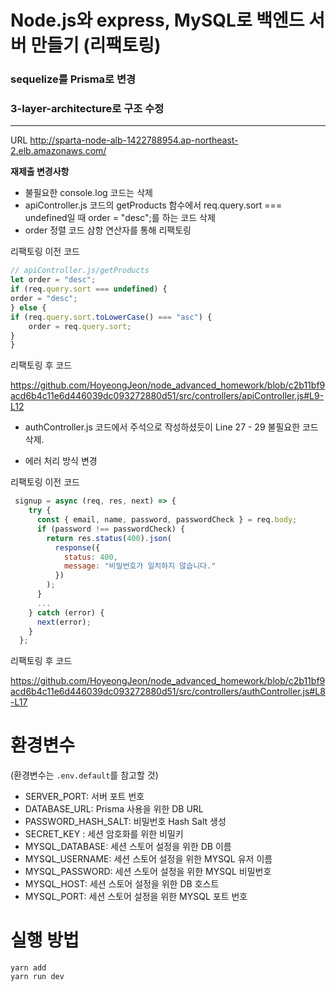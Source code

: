 # Node.js와 express, MySQL로 백엔드 서버 만들기 (리팩토링)

### sequelize를 Prisma로 변경

### 3-layer-architecture로 구조 수정

---
URL
http://sparta-node-alb-1422788954.ap-northeast-2.elb.amazonaws.com/

**재제출 변경사항**

- 불필요한 console.log 코드는 삭제
- apiController.js 코드의 getProducts 함수에서 req.query.sort === undefined일 때 order = "desc";를 하는 코드 삭제
- order 정렬 코드 삼항 연산자를 통해 리팩토링

리팩토링 이전 코드

```Javascript
// apiController.js/getProducts
let order = "desc";
if (req.query.sort === undefined) {
order = "desc";
} else {
if (req.query.sort.toLowerCase() === "asc") {
    order = req.query.sort;
}
}
```

리팩토링 후 코드

https://github.com/HoyeongJeon/node_advanced_homework/blob/c2b11bf9acd6b4c11e6d446039dc093272880d51/src/controllers/apiController.js#L9-L12

- authController.js 코드에서 주석으로 작성하셨듯이 Line 27 - 29 불필요한 코드 삭제.

- 에러 처리 방식 변경

리팩토링 이전 코드

```Javascript
 signup = async (req, res, next) => {
    try {
      const { email, name, password, passwordCheck } = req.body;
      if (password !== passwordCheck) {
        return res.status(400).json(
          response({
            status: 400,
            message: "비밀번호가 일치하지 않습니다."
          })
        );
      }
      ...
    } catch (error) {
      next(error);
    }
  };
```

리팩토링 후 코드

https://github.com/HoyeongJeon/node_advanced_homework/blob/c2b11bf9acd6b4c11e6d446039dc093272880d51/src/controllers/authController.js#L8-L17

# 환경변수

(환경변수는 `.env.default`를 참고할 것)

- SERVER_PORT: 서버 포트 번호
- DATABASE_URL: Prisma 사용을 위한 DB URL
- PASSWORD_HASH_SALT: 비밀번호 Hash Salt 생성
- SECRET_KEY : 세션 암호화를 위한 비밀키
- MYSQL_DATABASE: 세션 스토어 설정을 위한 DB 이름
- MYSQL_USERNAME: 세션 스토어 설정을 위한 MYSQL 유저 이름
- MYSQL_PASSWORD: 세션 스토어 설정을 위한 MYSQL 비밀번호
- MYSQL_HOST: 세션 스토어 설정을 위한 DB 호스트
- MYSQL_PORT: 세션 스토어 설정을 위한 MYSQL 포트 번호

# 실행 방법

```
yarn add
yarn run dev
```
